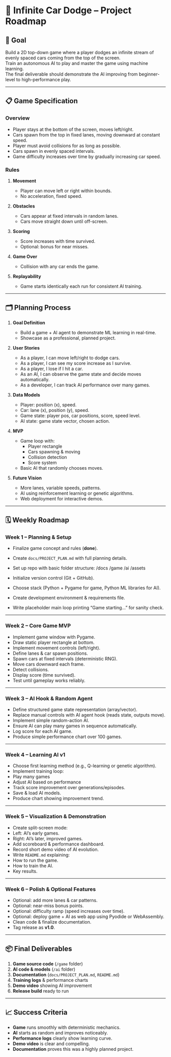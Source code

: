 # 🚗 Infinite Car Dodge – Project Roadmap

## 🎯 Goal
Build a 2D top-down game where a player dodges an infinite stream of evenly spaced cars coming from the top of the screen.  
Train an autonomous AI to play and master the game using machine learning.  
The final deliverable should demonstrate the AI improving from beginner-level to high-performance play.

---

## 📋 Game Specification

### Overview
- Player stays at the bottom of the screen, moves left/right.
- Cars spawn from the top in fixed lanes, moving downward at constant speed.
- Player must avoid collisions for as long as possible.
- Cars spawn in evenly spaced intervals.
- Game difficulty increases over time by gradually increasing car speed.

### Rules
1. **Movement**
   - Player can move left or right within bounds.
   - No acceleration, fixed speed.

2. **Obstacles**
   - Cars appear at fixed intervals in random lanes.
   - Cars move straight down until off-screen.

3. **Scoring**
   - Score increases with time survived.
   - Optional: bonus for near misses.

4. **Game Over**
   - Collision with any car ends the game.

5. **Replayability**
   - Game starts identically each run for consistent AI training.

---

## 🗂 Planning Process

1. **Goal Definition**
   - Build a game + AI agent to demonstrate ML learning in real-time.
   - Showcase as a professional, planned project.

2. **User Stories**
   - As a player, I can move left/right to dodge cars.
   - As a player, I can see my score increase as I survive.
   - As a player, I lose if I hit a car.
   - As an AI, I can observe the game state and decide moves automatically.
   - As a developer, I can track AI performance over many games.

3. **Data Models**
   - Player: position (x), speed.
   - Car: lane (x), position (y), speed.
   - Game state: player pos, car positions, score, speed level.
   - AI state: game state vector, chosen action.

4. **MVP**
   - Game loop with:
     - Player rectangle
     - Cars spawning & moving
     - Collision detection
     - Score system
   - Basic AI that randomly chooses moves.

5. **Future Vision**
   - More lanes, variable speeds, patterns.
   - AI using reinforcement learning or genetic algorithms.
   - Web deployment for interactive demos.

---

## 🗓 Weekly Roadmap

### **Week 1 – Planning & Setup**
- Finalize game concept and rules (**done**).
- Create `docs/PROJECT_PLAN.md` with full planning details.
- Set up repo with basic folder structure:
/docs
/game
/ai
/assets

- Initialize version control (Git + GitHub).
- Choose stack (Python + Pygame for game, Python ML libraries for AI).
- Create development environment & requirements file.
- Write placeholder main loop printing “Game starting…” for sanity check.

---

### **Week 2 – Core Game MVP**
- Implement game window with Pygame.
- Draw static player rectangle at bottom.
- Implement movement controls (left/right).
- Define lanes & car spawn positions.
- Spawn cars at fixed intervals (deterministic RNG).
- Move cars downward each frame.
- Detect collisions.
- Display score (time survived).
- Test until gameplay works reliably.

---

### **Week 3 – AI Hook & Random Agent**
- Define structured game state representation (array/vector).
- Replace manual controls with AI agent hook (reads state, outputs move).
- Implement simple random-action AI.
- Ensure AI can play many games in sequence automatically.
- Log score for each AI game.
- Produce simple performance chart over 100 games.

---

### **Week 4 – Learning AI v1**
- Choose first learning method (e.g., Q-learning or genetic algorithm).
- Implement training loop:
- Play many games
- Adjust AI based on performance
- Track score improvement over generations/episodes.
- Save & load AI models.
- Produce chart showing improvement trend.

---

### **Week 5 – Visualization & Demonstration**
- Create split-screen mode:
- Left: AI’s early games.
- Right: AI’s later, improved games.
- Add scoreboard & performance dashboard.
- Record short demo video of AI evolution.
- Write `README.md` explaining:
- How to run the game.
- How to train the AI.
- Key results.

---

### **Week 6 – Polish & Optional Features**
- Optional: add more lanes & car patterns.
- Optional: near-miss bonus points.
- Optional: difficulty ramp (speed increases over time).
- Optional: deploy game + AI as web app using Pyodide or WebAssembly.
- Clean code & finalize documentation.
- Tag release as **v1.0**.

---

## 📦 Final Deliverables
1. **Game source code** (`/game` folder)
2. **AI code & models** (`/ai` folder)
3. **Documentation** (`docs/PROJECT_PLAN.md`, `README.md`)
4. **Training logs** & performance charts
5. **Demo video** showing AI improvement
6. **Release build** ready to run

---

## 📈 Success Criteria
- **Game** runs smoothly with deterministic mechanics.
- **AI** starts as random and improves noticeably.
- **Performance logs** clearly show learning curve.
- **Demo video** is clear and compelling.
- **Documentation** proves this was a highly planned project.
